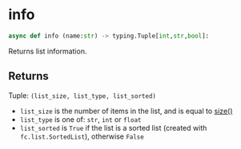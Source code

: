 # info

```py
async def info (name:str) -> typing.Tuple[int,str,bool]:
```

Returns list information.

## Returns
Tuple: `(list_size, list_type, list_sorted)`

- `list_size` is the number of items in the list, and is equal to [size()](./size.md)
- `list_type` is one of: `str`, `int` or `float`
- `list_sorted` is `True` if the list is a sorted list (created with `fc.list.SortedList`), otherwise `False`

